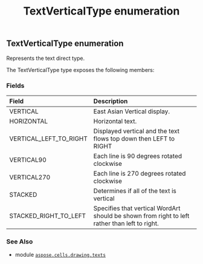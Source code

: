 ﻿---
title: TextVerticalType enumeration
second_title: Aspose.Cells for Python via .NET API References
description: 
type: docs
weight: 210
url: /aspose.cells.drawing.texts/textverticaltype/
is_root: false
---

## TextVerticalType enumeration

Represents the text direct type.



The TextVerticalType type exposes the following members:

### Fields
| Field | Description |
| :- | :- |
| VERTICAL | East Asian Vertical display. |
| HORIZONTAL | Horizontal text. |
| VERTICAL_LEFT_TO_RIGHT | Displayed vertical and the text flows top down then LEFT to RIGHT |
| VERTICAL90 | Each line is 90 degrees rotated clockwise |
| VERTICAL270 | Each line is 270 degrees rotated clockwise |
| STACKED | Determines if all of the text is vertical |
| STACKED_RIGHT_TO_LEFT | Specifies that vertical WordArt should be shown from right to left rather than left to right. |



### See Also
* module [`aspose.cells.drawing.texts`](..)
